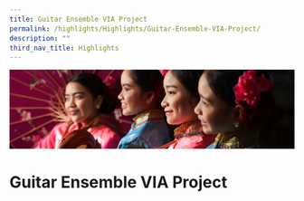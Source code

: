 ```yaml
---
title: Guitar Ensemble VIA Project
permalink: /highlights/Highlights/Guitar-Ensemble-VIA-Project/
description: ""
third_nav_title: Highlights
---
```

![](/images/Highlights.jpg)

Guitar Ensemble VIA Project
===========================